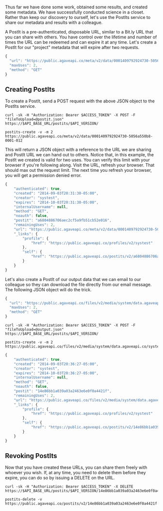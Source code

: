 Thus far we have done some work, obtained some results, and created some metadata. We have successfully conducted science in a closet. Rather than keep our discovery to ourself, let's use the PostIts service to share our metadata and results with a colleague.

A PostIt is a pre-authenticated, disposable URL, similar to a Bit.ly URL that you can share with others. You have control over the lifetime and number of times the URL can be redeemed and can expire it at any time. Let's create a PostIt for our "project" metadata that will expire after two requests.

```javascript
{
  "url": "https://public.agaveapi.co/meta/v2/data/0001409792924730-5056a550b8-0001-012",
  "maxUses": 2,
  "method": "GET"
}
```

## Creating PostIts  

To create a PostIt, send a POST request with the above JSON object to the PostIts service.

```shell
curl -sk -H "Authorization: Bearer $ACCESS_TOKEN" -X POST -F "fileToUpload=@postit.json" https://$API_BASE_URL/postits/$API_VERSION/
```


```plaintext
postits-create -v -m 2 https://public.agaveapi.co/meta/v2/data/0001409792924730-5056a550b8-0001-012
```


This will return a JSON object with a reference to the URL we are sharing and PostIt URL we can hand out to others. Notice that, in this example, the PostIt we created is valid for two uses. You can verify this limit with your browser if you're following along. Visit the URL, refresh your browser. That should max out the request limit. The next time you refresh your browser, you will get a permission denied error.

```javascript
{
    "authenticated": true,
    "created": "2014-09-03T20:31:30-05:00",
    "creator": "systest",
    "expires": "2014-10-03T20:31:30-05:00",
    "internalUsername": null,
    "method": "GET",
    "noauth": false,
    "postit": "a6804886706aec2cf5a9fb51cb52e016",
    "remainingUses": 2,
    "url": "https://public.agaveapi.co/meta/v2/data/0001409792924730-5056a550b8-0001-012",
    "_links": {
        "profile": {
            "href": "https://public.agaveapi.co/profiles/v2/systest"
        },
        "self": {
            "href": "https://public.agaveapi.co/postits/v2/a6804886706aec2cf5a9fb51cb52e016"
        }
    }
}
```

Let's also create a PostIt of our output data that we can email to our colleague so they can download the file directly from our email message. The following JSON object will do the trick.

```javascript
{
  "url": "https://public.agaveapi.co/files/v2/media/system/data.agaveapi.co/systest/picksumipsum.txt",
  "maxUses": 2,
  "method": "GET"
}
```

```shell
curl -sk -H "Authorization: Bearer $ACCESS_TOKEN" -X POST -F "fileToUpload=@output.json" https://$API_BASE_URL/postits/$API_VERSION/
```


```plaintext
postits-create -v -m 2 https://public.agaveapi.co/files/v2/media/system/data.agaveapi.co/systest/picksumipsum.txt
```


```javascript
{
    "authenticated": true,
    "created": "2014-09-03T20:36:27-05:00",
    "creator": "systest",
    "expires": "2014-10-03T20:36:27-05:00",
    "internalUsername": null,
    "method": "GET",
    "noauth": false,
    "postit": "14e86bb1a039a03a2463e6e0f0a4421f",
    "remainingUses": 2,
    "url": "https://public.agaveapi.co/files/v2/media/system/data.agaveapi.co/systest/picksumipsum.txt",
    "_links": {
        "profile": {
            "href": "https://public.agaveapi.co/profiles/v2/systest"
        },
        "self": {
            "href": "https://public.agaveapi.co/postits/v2/14e86bb1a039a03a2463e6e0f0a4421f"
        }
    }
}
```

## Revoking PostIts  

Now that you have created these URLs, you can share them freely with whoever you wish. If, at any time, you need to delete them before they expire, you can do so by issuing a DELETE on the URL.

```shell
curl -sk -H "Authorization: Bearer $ACCESS_TOKEN" -X DELETE https://$API_BASE_URL/postits/$API_VERSION/14e86bb1a039a03a2463e6e0f0a4421f
```


```plaintext
postits-delete -v https://public.agaveapi.co/postits/v2/14e86bb1a039a03a2463e6e0f0a4421f
```
